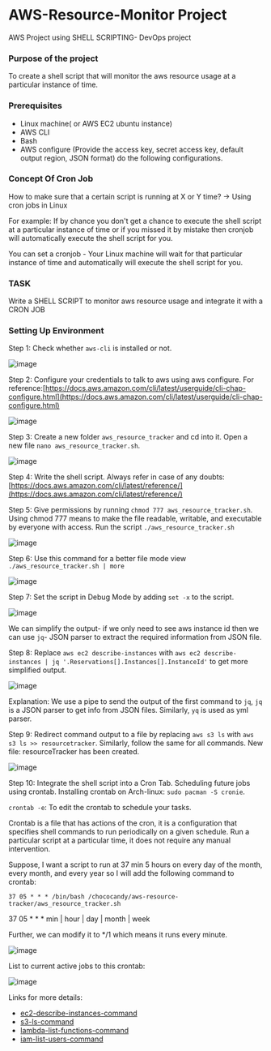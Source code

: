 # AWS-Resource-Monitor Project
AWS Project using SHELL SCRIPTING- DevOps project

### Purpose of the project
To create a shell script that will monitor the aws resource usage at a particular instance of time.

### Prerequisites 

- Linux machine( or AWS EC2 ubuntu instance)
- AWS CLI
- Bash
- AWS configure (Provide the access key, secret access key, default output region, JSON format) do the following configurations.

### Concept Of Cron Job

How to make sure that a certain script is running at X or Y time? → Using cron jobs in Linux

For example: If by chance you don't get a chance to execute the shell script at a particular instance of time or if you missed it by mistake then cronjob will automatically execute the shell script for you.

You can set a cronjob - Your Linux machine will wait for that particular instance of time and automatically will execute the shell script for you.

### TASK 

Write a SHELL SCRIPT to monitor aws resource usage and integrate it with a CRON JOB

###  Setting Up Environment

Step 1: Check whether `aws-cli` is installed or not.

![image](/images/01.png)

Step 2: Configure your credentials to talk to aws using aws configure.
For reference:[https://docs.aws.amazon.com/cli/latest/userguide/cli-chap-configure.html](https://docs.aws.amazon.com/cli/latest/userguide/cli-chap-configure.html)

![image](images/02.png)

Step 3: Create a new folder `aws_resource_tracker` and cd into it. Open a new file `nano aws_resource_tracker.sh`.

![image](images/03.png)

Step 4: Write the shell script. 
Always refer in case of any doubts:[https://docs.aws.amazon.com/cli/latest/reference/](https://docs.aws.amazon.com/cli/latest/reference/)

Step 5: Give permissions by running `chmod 777 aws_resource_tracker.sh`. Using chmod 777
means to make the file readable, writable, and executable by everyone with access.
Run the script `./aws_resource_tracker.sh` 

![image](images/04.png)

Step 6: Use this command for a better file mode view `./aws_resource_tracker.sh | more`

![image](images/05.png)

Step 7: Set the script in Debug Mode by adding `set -x` to the script.

![image](images/06.png)

We can simplify the output- if we only need to see aws instance id then we can use `jq`- JSON parser to extract the required information from JSON file.

Step 8: Replace `aws ec2 describe-instances` with  `aws ec2 describe-instances | jq '.Reservations[].Instances[].InstanceId'` to get more simplified output.

![image](images/07.png)

Explanation: We use a pipe to send the output of the first command to `jq`, `jq` is a JSON parser to get info from JSON files. Similarly, `yq` is used as yml parser.

Step 9: Redirect command output to a file by replacing `aws s3 ls` with  `aws s3 ls >> resourcetracker`. Similarly, follow the same for all commands.
New file: resourceTracker has been created.

![image](images/08.png)


Step 10: Integrate the shell script into a Cron Tab. Scheduling future jobs using crontab.
Installing crontab on Arch-linux: `sudo pacman -S cronie`.

`crontab -e`: To edit the crontab to schedule your tasks.

Crontab is a file that has actions of the cron, it is a configuration that specifies shell commands to run periodically on a given schedule. Run a particular script at a particular time, it does not require any manual intervention.  

Suppose, I want a script to run at 37 min 5 hours on every day of the month, every month, and every year so I will add the following command to crontab:

`37 05 * * * /bin/bash /chococandy/aws-resource-tracker/aws_resource_tracker.sh`

37     05    *      *      * 
min | hour | day | month | week 

Further, we can modify it to */1 which means it runs every minute.

![image](images/11.png)

List to current active jobs to this crontab:

![image](https://github.com/chococandy63/AWS-Resource-Monitor/assets/79960426/f7d25f85-8521-4bfa-ba16-14cbf76e7bbd)


Links for more details: 
- [ec2-describe-instances-command](https://docs.aws.amazon.com/cli/latest/reference/ec2/describe-instances.html)
- [s3-ls-command](https://docs.aws.amazon.com/cli/latest/reference/s3/ls.html)
- [lambda-list-functions-command](https://docs.aws.amazon.com/cli/latest/reference/lambda/list-functions.html)
- [iam-list-users-command](https://docs.aws.amazon.com/cli/latest/reference/iam/list-users.html)







